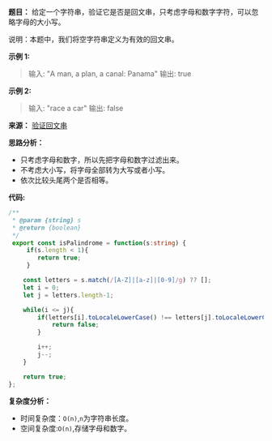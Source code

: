 **题目：**
给定一个字符串，验证它是否是回文串，只考虑字母和数字字符，可以忽略字母的大小写。

说明：本题中，我们将空字符串定义为有效的回文串。

**示例 1:**
> 输入: "A man, a plan, a canal: Panama"
> 输出: true

**示例 2:**
> 输入: "race a car"
>输出: false

**来源：** [验证回文串](https://leetcode-cn.com/problems/valid-palindrome)

**思路分析：**
- 只考虑字母和数字，所以先把字母和数字过滤出来。
- 不考虑大小写，将字母全部转为大写或者小写。
- 依次比较头尾两个是否相等。

**代码:**

```typescript
/**
 * @param {string} s
 * @return {boolean}
 */
 export const isPalindrome = function(s:string) {
     if(s.length < 1){
        return true;
     }

    const letters = s.match(/[A-Z]|[a-z]|[0-9]/g) ?? [];
    let i = 0;
    let j = letters.length-1;

    while(i <= j){
        if(letters[i].toLocaleLowerCase() !== letters[j].toLocaleLowerCase()){
            return false;
        }

        i++;
        j--;   
    }

    return true;
};

```

**复杂度分析：**
- 时间复杂度：`O(n)`,`n`为字符串长度。
- 空间复杂度:`O(n)`,存储字母和数字。